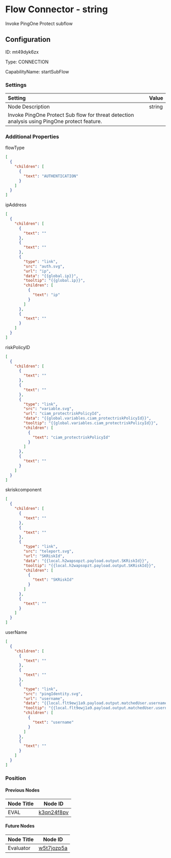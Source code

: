 # Flow Connector - string 
Invoke PingOne Protect subflow
## Configuration
ID:  mt49dyk6zx

Type: CONNECTION 

CapabilityName: startSubFlow

### Settings
| Setting | Value  |
| :------------------------ | ---------------------------------------- |
| Node Description | string 
Invoke PingOne Protect Sub flow for threat detection analysis using PingOne protect feature. | 





### Additional Properties
flowType
```json 
[
  {
    "children": [
      {
        "text": "AUTHENTICATION"
      }
    ]
  }
]
```


ipAddress
```json 
[
  {
    "children": [
      {
        "text": ""
      },
      {
        "text": ""
      },
      {
        "type": "link",
        "src": "auth.svg",
        "url": "ip",
        "data": "{{global.ip}}",
        "tooltip": "{{global.ip}}",
        "children": [
          {
            "text": "ip"
          }
        ]
      },
      {
        "text": ""
      }
    ]
  }
]
```


riskPolicyID
```json 
[
  {
    "children": [
      {
        "text": ""
      },
      {
        "text": ""
      },
      {
        "type": "link",
        "src": "variable.svg",
        "url": "ciam_protectriskPolicyId",
        "data": "{{global.variables.ciam_protectriskPolicyId}}",
        "tooltip": "{{global.variables.ciam_protectriskPolicyId}}",
        "children": [
          {
            "text": "ciam_protectriskPolicyId"
          }
        ]
      },
      {
        "text": ""
      }
    ]
  }
]
```


skriskcomponent
```json 
[
  {
    "children": [
      {
        "text": ""
      },
      {
        "text": ""
      },
      {
        "type": "link",
        "src": "teleport.svg",
        "url": "SKRiskId",
        "data": "{{local.h2wapsopzt.payload.output.SKRiskId}}",
        "tooltip": "{{local.h2wapsopzt.payload.output.SKRiskId}}",
        "children": [
          {
            "text": "SKRiskId"
          }
        ]
      },
      {
        "text": ""
      }
    ]
  }
]
```


userName
```json 
[
  {
    "children": [
      {
        "text": ""
      },
      {
        "text": ""
      },
      {
        "type": "link",
        "src": "pingIdentity.svg",
        "url": "username",
        "data": "{{local.flt9ewj1a9.payload.output.matchedUser.username}}",
        "tooltip": "{{local.flt9ewj1a9.payload.output.matchedUser.username}}",
        "children": [
          {
            "text": "username"
          }
        ]
      },
      {
        "text": ""
      }
    ]
  }
]
```





### Position

#### Previous Nodes
| Node Title | Node ID |
| :------------- | ------------ |
| EVAL | [k3qn24f8pv](./k3qn24f8pv.md) | 
 
 #### Future Nodes
| Node Title | Node ID |
| :------------- | ------------ |
| Evaluator |[w5t7jozp5a](./w5t7jozp5a.md) | 